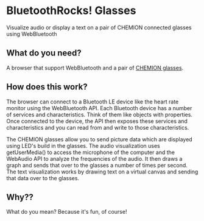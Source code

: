 # BluetoothRocks! Glasses
Visualize audio or display a text on a pair of CHEMION connected glasses using WebBluetooth


## What do you need?

A browser that support WebBluetooth and a pair of [CHEMION glasses](https://www.chemionglasses.com).


## How does this work?

The browser can connect to a Bluetooth LE device like the heart rate monitor using the WebBluetooth API. Each Bluetooth device has a number of services and characteristics. Think of them like objects with properties. Once connected to the device, the API then exposes these services and characteristics and you can read from and write to those characteristics. 

The CHEMION glasses allow you to send picture data which are displayed using LED's build in the glasses. The audio visualization uses getUserMedia() to access the microphone of the computer and the WebAudio API to analyze the frequencies of the audio. It then draws a graph and sends that over to the glasses a number of times per second. The text visualization works by drawing text on a virtual canvas and sending that data over to the glasses.


## Why??

What do you mean? Because it's fun, of course!